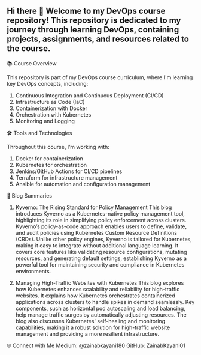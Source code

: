 ## Hi there 👋 Welcome to my DevOps course repository! This repository is dedicated to my journey through learning DevOps, containing projects, assignments, and resources related to the course.

📚 Course Overview

This repository is part of my DevOps course curriculum, where I'm learning key DevOps concepts, including:
1. Continuous Integration and Continuous Deployment (CI/CD)
2. Infrastructure as Code (IaC)
3. Containerization with Docker
4. Orchestration with Kubernetes
5. Monitoring and Logging
   
🛠️ Tools and Technologies

Throughout this course, I’m working with:
1. Docker for containerization
2. Kubernetes for orchestration
3. Jenkins/GitHub Actions for CI/CD pipelines
4. Terraform for infrastructure management
5. Ansible for automation and configuration management

📝 Blog Summaries
1. Kyverno: The Rising Standard for Policy Management
This blog introduces Kyverno as a Kubernetes-native policy management tool, highlighting its role in simplifying policy enforcement across clusters. Kyverno’s policy-as-code approach enables users to define, validate, and audit policies using Kubernetes Custom Resource Definitions (CRDs). Unlike other policy engines, Kyverno is tailored for Kubernetes, making it easy to integrate without additional language learning. It covers core features like validating resource configurations, mutating resources, and generating default settings, establishing Kyverno as a powerful tool for maintaining security and compliance in Kubernetes environments.

2. Managing High-Traffic Websites with Kubernetes
This blog explores how Kubernetes enhances scalability and reliability for high-traffic websites. It explains how Kubernetes orchestrates containerized applications across clusters to handle spikes in demand seamlessly. Key components, such as horizontal pod autoscaling and load balancing, help manage traffic surges by automatically adjusting resources. The blog also discusses Kubernetes' self-healing and monitoring capabilities, making it a robust solution for high-traffic website management and providing a more resilient infrastructure.

🌐 Connect with Me
Medium: @zainabkayani180
GitHub: ZainabKayani01

<!--
**ZainabKayani01/ZainabKayani01** is a ✨ _special_ ✨ repository because its `README.md` (this file) appears on your GitHub profile.

Here are some ideas to get you started:

- 🔭 I’m currently working on ...
- 🌱 I’m currently learning ...
- 👯 I’m looking to collaborate on ...
- 🤔 I’m looking for help with ...
- 💬 Ask me about ...
- 📫 How to reach me: ...
- 😄 Pronouns: ...
- ⚡ Fun fact: ...
-->
